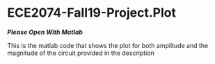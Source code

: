 # ECE2074-Fall19-Project.Plot
***Please Open With Matlab***

This is the matlab code that shows the plot for both amplitude and the magnitude of the circuit provided in the description
